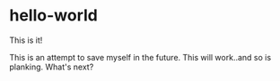# hello-world
This is it!

This is an attempt to save myself in the future.
This will work..and so is planking.
What's next?
